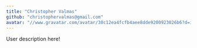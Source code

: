 ```yaml
---
title: "Christopher Valmas"
github: "christophervalmas@gmail.com"
avatar: "//www.gravatar.com/avatar/30c12ea4fcfb4aee8dde9200923026b6?d=identicon"
---
```


User description here!

